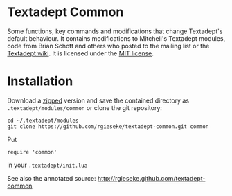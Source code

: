 Textadept Common
================

Some functions, key commands and modifications that change Textadept's
default behaviour.
It contains modifications to Mitchell's Textadept modules, code from
Brian Schott and others who posted to the mailing list or the
[Textadept wiki](http://caladbolg.net/textadeptwiki/).
It is licensed under the
[MIT license](http://www.opensource.org/licenses/mit-license.php).

Installation
============

Download a
[zipped](https://github.com/rgieseke/textadept-common/zipball/master)
version and save the contained directory as `.textadept/modules/common`
or clone the git repository:

    cd ~/.textadept/modules
    git clone https://github.com/rgieseke/textadept-common.git common

Put

    require 'common'

in your `.textadept/init.lua`

See also the annotated source: <http://rgieseke.github.com/textadept-common>
